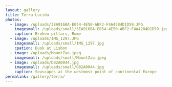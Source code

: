 ```yaml
---
layout: gallery
title: Terra Lucida
photos:
  - image: /uploads/3EA916BA-E054-4E50-ABF2-F4A4284D1D59.JPG
    imagesmall: /uploads/small/3EA916BA-E054-4E50-ABF2-F4A4284D1D59.jpg
    caption: Broken pillars, Rome
  - image: /uploads/IMG_1297.JPG
    imagesmall: /uploads/small/IMG_1297.jpg
    cpation: Dusk at Lisbon
  - image: /uploads/MountZao.jpeg
    imagesmall: /uploads/small/MountZao.jpeg
  - image: /uploads/D82A0044.jpg
    imagesmall: /uploads/small/D82A0044.jpg
    caption: Seascapes at the westmost point of continental Europe
permalink: /gallery/terra/
---
```

